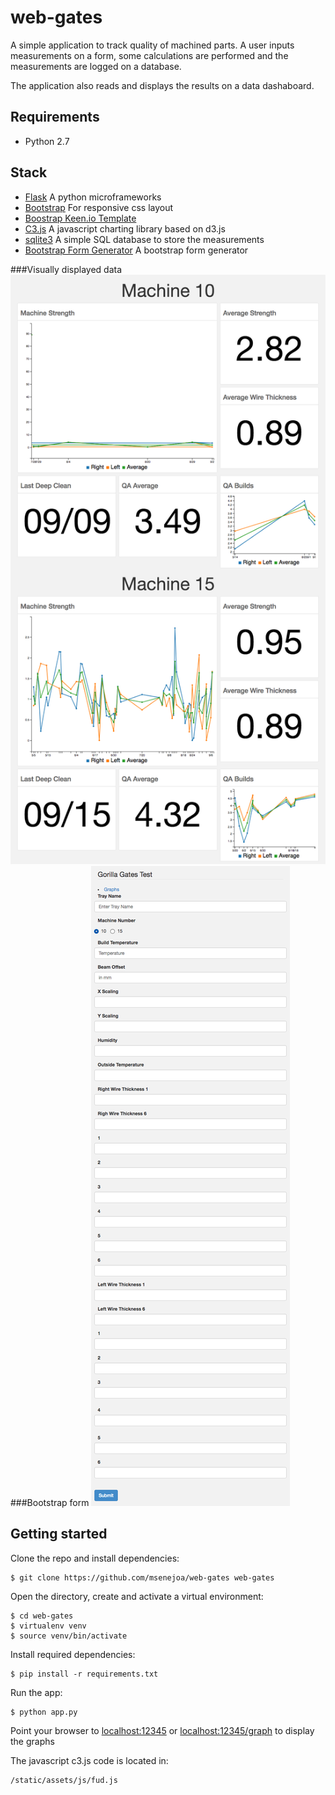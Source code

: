 # web-gates
A simple application to track quality of machined parts. A user inputs measurements on a form, some calculations are performed and the measurements are logged on a database.

The application also reads and displays the results on a data dashaboard. 


## Requirements
- Python 2.7
## Stack
- [Flask](http://flask.pocoo.org/) A python microframeworks
- [Bootstrap](http://getbootstrap.com/) For responsive css layout
- [Boostrap Keen.io Template](https://keen.github.io/dashboards/)
- [C3.js](http://c3js.org/) A javascript charting library based on d3.js
- [sqlite3](https://docs.python.org/2/library/sqlite3.html) A simple SQL database to store the measurements 
- [Bootstrap Form Generator](https://bootsnipp.com/forms) A bootstrap form generator


###Visually displayed data
![](/screenshot-2.png?raw=true)
###Bootstrap form 
![](/screenshot-1.png?raw=true)


## Getting started

Clone the repo and install dependencies: 
```
$ git clone https://github.com/msenejoa/web-gates web-gates
```
Open the directory, create and activate a virtual environment:
```
$ cd web-gates
$ virtualenv venv
$ source venv/bin/activate
```
Install required dependencies:
```
$ pip install -r requirements.txt
```
Run the app:
```
$ python app.py
```
Point your browser to [localhost:12345](http://localhost:12345/) or [localhost:12345/graph](http://localhost:12345/graph) to display the graphs


The javascript c3.js code is located in:
```
/static/assets/js/fud.js
```
